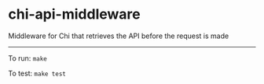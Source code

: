# chi-api-middleware

Middleware for Chi that retrieves the API before the request is made 

---

To run: `make`

To test: `make test`

